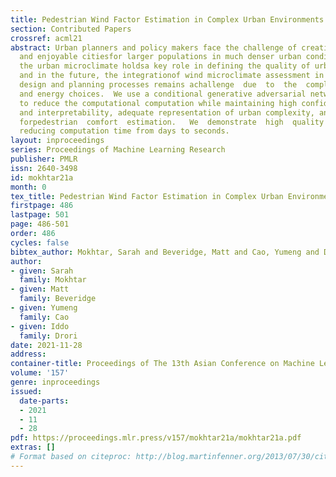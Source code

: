 ```yaml
---
title: Pedestrian Wind Factor Estimation in Complex Urban Environments
section: Contributed Papers
crossref: acml21
abstract: Urban planners and policy makers face the challenge of creating livable
  and enjoyable citiesfor larger populations in much denser urban conditions. While
  the urban microclimate holdsa key role in defining the quality of urban spaces today
  and in the future, the integrationof wind microclimate assessment in early urban
  design and planning processes remains achallenge  due  to  the  complexity  and  high  computational  expense  of  computational  fluiddynamics  (CFD)  simulations.   This  work  develops  a  data-driven  workflow  for  real-timepedestrian  wind  comfort  estimation  in  complex  urban  environments  which  may  enabledesigners,  policy  makers  and  city  residents  to  make  informed  decisions  about  mobility,health,
  and energy choices.  We use a conditional generative adversarial network (cGAN)architecture
  to reduce the computational computation while maintaining high confidencelevels
  and interpretability, adequate representation of urban complexity, and suitability
  forpedestrian  comfort  estimation.   We  demonstrate  high  quality  wind  field  approximationswhile
  reducing computation time from days to seconds.
layout: inproceedings
series: Proceedings of Machine Learning Research
publisher: PMLR
issn: 2640-3498
id: mokhtar21a
month: 0
tex_title: Pedestrian Wind Factor Estimation in Complex Urban Environments
firstpage: 486
lastpage: 501
page: 486-501
order: 486
cycles: false
bibtex_author: Mokhtar, Sarah and Beveridge, Matt and Cao, Yumeng and Drori, Iddo
author:
- given: Sarah
  family: Mokhtar
- given: Matt
  family: Beveridge
- given: Yumeng
  family: Cao
- given: Iddo
  family: Drori
date: 2021-11-28
address:
container-title: Proceedings of The 13th Asian Conference on Machine Learning
volume: '157'
genre: inproceedings
issued:
  date-parts:
  - 2021
  - 11
  - 28
pdf: https://proceedings.mlr.press/v157/mokhtar21a/mokhtar21a.pdf
extras: []
# Format based on citeproc: http://blog.martinfenner.org/2013/07/30/citeproc-yaml-for-bibliographies/
---
```

